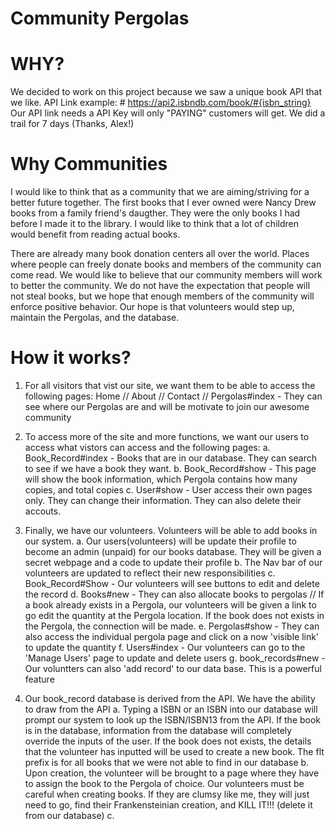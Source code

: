 # Community Pergolas

# WHY?
We decided to work on this project because we saw a unique book API that we like.
API Link example: # https://api2.isbndb.com/book/#{isbn_string}
Our API link needs a API Key will only "PAYING" customers will get. We did a trail for 7 days (Thanks, Alex!)

# Why Communities
I would like to think that as a community that we are aiming/striving for a better future together. The first books that I ever owned were Nancy Drew books from a family friend's daugther. They were the only books I had before I made it to the library. I would like to think that a lot of children would benefit from reading actual books. 

There are already many book donation centers all over the world. Places where people can freely donate books and members of the community can come read. We would like to believe that our community members will work to better the community. We do not have the expectation that people will not steal books, but we hope that enough members of the community will enforce positive behavior. Our hope is that volunteers would step up, maintain the Pergolas, and the database. 

# How it works?
1. For all visitors that vist our site, we want them to be able to access the following pages:
Home // About // Contact // Pergolas#index - They can see where our Pergolas are and will be motivate to join our awesome community 

2. To access more of the site and more functions, we want our users to access what vistors can access and the following pages:
a. Book_Record#index - Books that are in our database. They can search to see if we have a book they want. 
b. Book_Record#show - This page will show the book information, which Pergola contains how many copies, and total copies
c. User#show -  User access their own pages only. They can change their information. They can also delete their accouts. 

3. Finally, we have our volunteers. Volunteers will be able to add books in our system. 
a. Our users(volunteers) will be update their profile to become an admin (unpaid) for our books database. They will be given a secret webpage and a code to update their profile 
b. The Nav bar of our volunteers are updated to reflect their new responsibilities
c. Book_Record#Show - Our volunteers will see buttons to edit and delete the record
d. Books#new - They can also allocate books to pergolas // If a book already exists in a Pergola, our volunteers will be given a link to go edit the quantity at the Pergola location. If the book does not exists in the Pergola, the connection will be made. 
e. Pergolas#show - They can also access the individual pergola page and click on a now 'visible link' to update the quantity
f. Users#index - Our volunteers can go to the 'Manage Users' page to update and delete users
g. book_records#new - Our voluntters can also 'add record' to our data base. This  is a powerful feature

4. Our book_record database is derived from the API. We have the ability to draw from the API
a. Typing a ISBN or an ISBN into our database will prompt our system to look up the ISBN/ISBN13 from the API. If the book is in the database, information from the database will completely override the inputs of the user. If the book does not exists, the details that the volunteer has inputted will be used to create a new book. The flt prefix is for all books that we were not able to find in our database
b. Upon creation, the volunteer will be brought to a page where they have to assign the book to the Pergola of choice. Our volunteers must be careful when creating books. If they are clumsy like me, they will just need to go, find their Frankensteinian creation, and KILL IT!!! (delete it from our database)
c. 



